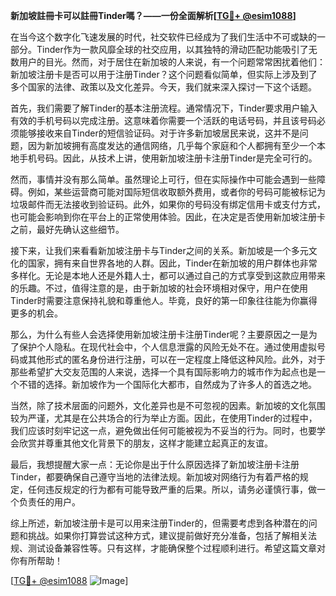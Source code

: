 **新加坡註冊卡可以註冊Tinder嗎？——一份全面解析[[TG💪+ @esim1088](https://t.me/s/esim1088)]**

在当今这个数字化飞速发展的时代，社交软件已经成为了我们生活中不可或缺的一部分。Tinder作为一款风靡全球的社交应用，以其独特的滑动匹配功能吸引了无数用户的目光。然而，对于居住在新加坡的人来说，有一个问题常常困扰着他们：新加坡注册卡是否可以用于注册Tinder？这个问题看似简单，但实际上涉及到了多个国家的法律、政策以及文化差异。今天，我们就来深入探讨一下这个话题。

首先，我们需要了解Tinder的基本注册流程。通常情况下，Tinder要求用户输入有效的手机号码以完成注册。这意味着你需要一个活跃的电话号码，并且该号码必须能够接收来自Tinder的短信验证码。对于许多新加坡居民来说，这并不是问题，因为新加坡拥有高度发达的通信网络，几乎每个家庭和个人都拥有至少一个本地手机号码。因此，从技术上讲，使用新加坡注册卡注册Tinder是完全可行的。

然而，事情并没有那么简单。虽然理论上可行，但在实际操作中可能会遇到一些障碍。例如，某些运营商可能对国际短信收取额外费用，或者你的号码可能被标记为垃圾邮件而无法接收到验证码。此外，如果你的号码没有绑定信用卡或支付方式，也可能会影响到你在平台上的正常使用体验。因此，在决定是否使用新加坡注册卡之前，最好先确认这些细节。

接下来，让我们来看看新加坡注册卡与Tinder之间的关系。新加坡是一个多元文化的国家，拥有来自世界各地的人群。因此，Tinder在新加坡的用户群体也非常多样化。无论是本地人还是外籍人士，都可以通过自己的方式享受到这款应用带来的乐趣。不过，值得注意的是，由于新加坡的社会环境相对保守，用户在使用Tinder时需要注意保持礼貌和尊重他人。毕竟，良好的第一印象往往能为你赢得更多的机会。

那么，为什么有些人会选择使用新加坡注册卡注册Tinder呢？主要原因之一是为了保护个人隐私。在现代社会中，个人信息泄露的风险无处不在。通过使用虚拟号码或其他形式的匿名身份进行注册，可以在一定程度上降低这种风险。此外，对于那些希望扩大交友范围的人来说，选择一个具有国际影响力的城市作为起点也是一个不错的选择。新加坡作为一个国际化大都市，自然成为了许多人的首选之地。

当然，除了技术层面的问题外，文化差异也是不可忽视的因素。新加坡的文化氛围较为严谨，尤其是在公共场合的行为举止方面。因此，在使用Tinder的过程中，我们应该时刻牢记这一点，避免做出任何可能被视为不妥当的行为。同时，也要学会欣赏并尊重其他文化背景下的朋友，这样才能建立起真正的友谊。

最后，我想提醒大家一点：无论你是出于什么原因选择了新加坡注册卡注册Tinder，都要确保自己遵守当地的法律法规。新加坡对网络行为有着严格的规定，任何违反规定的行为都有可能导致严重的后果。所以，请务必谨慎行事，做一个负责任的用户。

综上所述，新加坡注册卡是可以用来注册Tinder的，但需要考虑到各种潜在的问题和挑战。如果你打算尝试这种方式，建议提前做好充分准备，包括了解相关法规、测试设备兼容性等。只有这样，才能确保整个过程顺利进行。希望这篇文章对你有所帮助！

[[TG💪+ @esim1088](https://t.me/s/esim1088) ![Image](https://i.postimg.cc/4NQfJmqS/Snipaste-2025-05-13-00-14-12.png)]